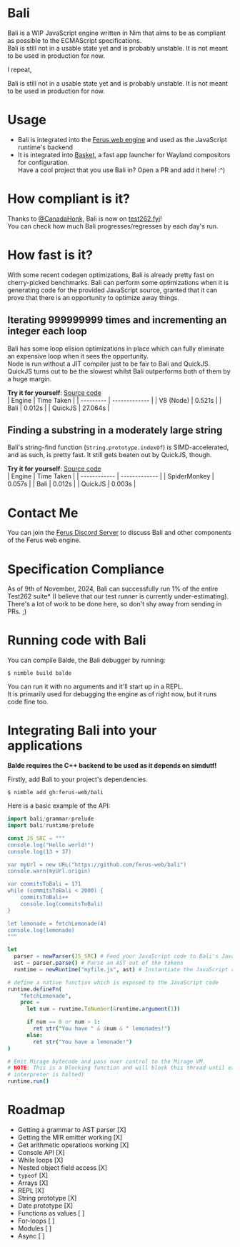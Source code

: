 # Bali
Bali is a WIP JavaScript engine written in Nim that aims to be as compliant as possible to the ECMAScript specifications. \
Bali is still not in a usable state yet and is probably unstable. It is not meant to be used in production for now.

I repeat,

Bali is still not in a usable state yet and is probably unstable. It is not meant to be used in production for now.

# Usage
* Bali is integrated into the [Ferus web engine](https://github.com/ferus-web/ferus) and used as the JavaScript runtime's backend
* It is integrated into [Basket](https://github.com/xTrayambak/basket), a fast app launcher for Wayland compositors for configuration. \
Have a cool project that you use Bali in? Open a PR and add it here! :^)

# How compliant is it?
Thanks to [@CanadaHonk](https://github.com/CanadaHonk), Bali is now on [test262.fyi](https://test262.fyi/#|bali)! \
You can check how much Bali progresses/regresses by each day's run.

# How fast is it?
With some recent codegen optimizations, Bali is already pretty fast on cherry-picked benchmarks. Bali can perform some optimizations when it is generating code for the provided JavaScript source, granted that it can prove that there is an opportunity to optimize away things.

## Iterating 999999999 times and incrementing an integer each loop
Bali has some loop elision optimizations in place which can fully eliminate an expensive loop when it sees the opportunity. \
Node is run without a JIT compiler just to be fair to Bali and QuickJS. QuickJS turns out to be the slowest whilst Bali
outperforms both of them by a huge margin.

**Try it for yourself**: [Source code](tests/data/iterate-for-no-reason-001.js) \
| Engine    | Time Taken    |
| --------- | ------------- |
| V8 (Node) | 0.521s        |
| Bali      | 0.012s        |
| QuickJS   | 27.064s       |

## Finding a substring in a moderately large string
Bali's string-find function (`String.prototype.indexOf`) is SIMD-accelerated, and as such, is pretty fast. It still gets beaten out by QuickJS, though.

**Try it for yourself**: [Source code](tests/data/string-find-001.js) \
| Engine       | Time Taken    |
| ------------ | ------------- |
| SpiderMonkey | 0.057s        |
| Bali         | 0.012s        |
| QuickJS      | 0.003s        |

# Contact Me
You can join the [Ferus Discord Server](https://discord.gg/9MwfGn2Jkb) to discuss Bali and other components of the Ferus web engine.

# Specification Compliance
As of 9th of November, 2024, Bali can successfully run 1% of the entire Test262 suite* (I believe that our test runner is currently under-estimating).
There's a lot of work to be done here, so don't shy away from sending in PRs. ;)

# Running code with Bali
You can compile Balde, the Bali debugger by running:
```
$ nimble build balde
```
You can run it with no arguments and it'll start up in a REPL. \
It is primarily used for debugging the engine as of right now, but it runs code fine too.

# Integrating Bali into your applications
**Balde requires the C++ backend to be used as it depends on simdutf!**

Firstly, add Bali to your project's dependencies.
```
$ nimble add gh:ferus-web/bali
```
Here is a basic example of the API:
```nim
import bali/grammar/prelude
import bali/runtime/prelude

const JS_SRC = """
console.log("Hello world!")
console.log(13 + 37)

var myUrl = new URL("https://github.com/ferus-web/bali")
console.warn(myUrl.origin)

var commitsToBali = 171
while (commitsToBali < 2000) {
    commitsToBali++
    console.log(commitsToBali)
}

let lemonade = fetchLemonade(4)
console.log(lemonade)
"""

let 
  parser = newParser(JS_SRC) # Feed your JavaScript code to Bali's JavaScript parser
  ast = parser.parse() # Parse an AST out of the tokens
  runtime = newRuntime("myfile.js", ast) # Instantiate the JavaScript runtime.

# define a native function which is exposed to the JavaScript code
runtime.defineFn(
    "fetchLemonade",
    proc =
      let num = runtime.ToNumber(&runtime.argument(1))

      if num == 0 or num > 1:
        ret str("You have " & $num & " lemonades!")
      else:
        ret str("You have a lemonade!")
)

# Emit Mirage bytecode and pass over control to the Mirage VM.
# NOTE: This is a blocking function and will block this thread until execution is completed (or an error is encountered and the
# interpreter is halted)
runtime.run()
```

# Roadmap
- Getting a grammar to AST parser      [X]
- Getting the MIR emitter working      [X]
- Get arithmetic operations working    [X]
- Console API                          [X]
- While loops                          [X]
- Nested object field access           [X]
- `typeof`                             [X]
- Arrays                               [X]
- REPL                                 [X]
- String prototype                     [X]
- Date prototype                       [X]
- Functions as values                  [ ]
- For-loops                            [ ]
- Modules                              [ ]
- Async                                [ ]
